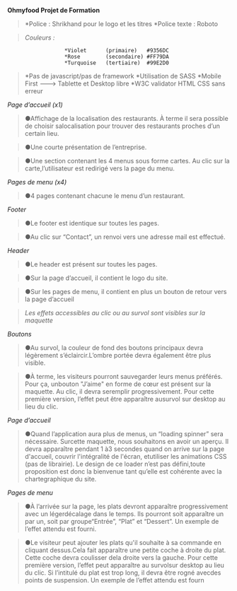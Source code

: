 **Ohmyfood Projet de Formation**


>*Police : Shrikhand pour le logo et les titres
>*Police texte : Roboto

>*Couleurs :* 
                      
                      *Violet      (primaire)   #9356DC
                      *Rose        (secondaire) #FF79DA
                      *Turquoise   (tertiaire)  #99E2D0

>*Pas de javascript/pas de framework
>*Utilisation de SASS
>*Mobile First ---> Tablette et Desktop libre
>*W3C  validator HTML CSS sans erreur


*Page d’accueil  (x1)*

 >●Affichage de la localisation des restaurants. À terme il sera possible de choisir salocalisation pour trouver des restaurants proches d’un certain lieu.
 
 >●Une courte présentation de l’entreprise.
 
 >●Une section contenant les 4 menus sous forme cartes. Au clic sur la carte,l’utilisateur est redirigé vers la page du menu.

*Pages de menu (x4)*

 >●4 pages contenant chacune le menu d’un restaurant.
 
 *Footer*
 
 >●Le footer est identique sur toutes les pages.
 
 >●Au clic sur “Contact”, un renvoi vers une adresse mail est effectué.
 
*Header*
 
 >●Le header est présent sur toutes les pages.
 
 >●Sur la page d’accueil, il contient le logo du site.
 
 >●Sur les pages de menu, il contient en plus un bouton de retour vers la page d’accueil

 >*Les effets accessibles au clic ou au survol sont visibles sur la maquette*

*Boutons*
 
 >●Au survol, la couleur de fond des boutons principaux devra légèrement s’éclaircir.L’ombre portée devra également être plus visible.
 
 >●À terme, les visiteurs pourront sauvegarder leurs menus préférés. Pour ça, unbouton "J’aime" en forme de cœur est présent sur la maquette. Au clic, il devra seremplir progressivement. Pour cette première version, l’effet peut être apparaître ausurvol sur desktop au lieu du clic.
 
*Page d’accueil*

 >●Quand l’application aura plus de menus, un “loading spinner” sera nécessaire. Surcette maquette, nous souhaitons en avoir un aperçu. Il devra apparaître pendant 1 à3 secondes quand on arrive sur la page d'accueil, couvrir l'intégralité de l'écran, etutiliser les animations CSS (pas de librairie). Le design de ce loader n’est pas défini,toute proposition est donc la bienvenue tant qu’elle est cohérente avec la chartegraphique du site.

*Pages de menu*

 >●À l’arrivée sur la page, les plats devront apparaître progressivement avec un légerdécalage dans le temps. Ils pourront soit apparaître un par un, soit par groupe“Entrée”, “Plat” et “Dessert”. Un exemple de l’effet attendu est fourni.
 
 >●Le visiteur peut ajouter les plats qu'il souhaite à sa commande en cliquant dessus.Cela fait apparaître une petite coche à droite du plat. Cette coche devra coulisser dela droite vers la gauche. Pour cette première version, l’effet peut apparaître au survolsur desktop au lieu du clic. Si l’intitulé du plat est trop long, il devra être rogné avecdes points de suspension. Un exemple de l’effet attendu est fourn
